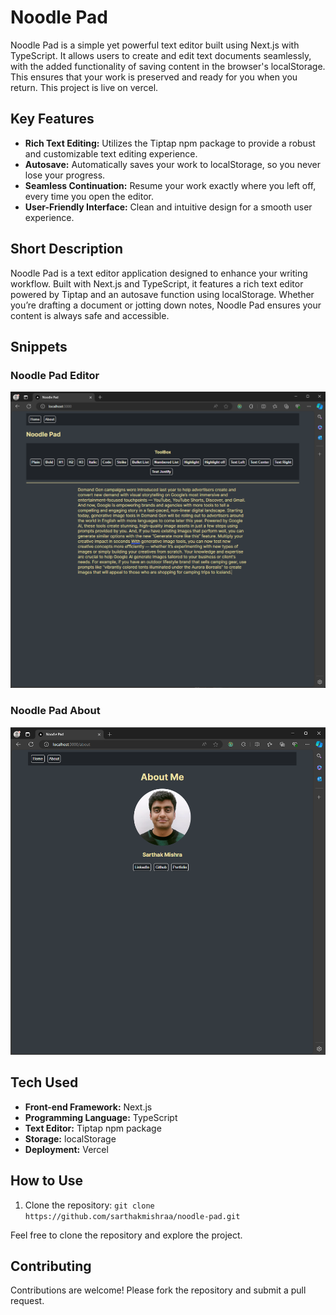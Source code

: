 # Noodle Pad

Noodle Pad is a simple yet powerful text editor built using Next.js with TypeScript. It allows users to create and edit text documents seamlessly, with the added functionality of saving content in the browser's localStorage. This ensures that your work is preserved and ready for you when you return. This project is live on vercel.

## Key Features
- **Rich Text Editing:** Utilizes the Tiptap npm package to provide a robust and customizable text editing experience.
- **Autosave:** Automatically saves your work to localStorage, so you never lose your progress.
- **Seamless Continuation:** Resume your work exactly where you left off, every time you open the editor.
- **User-Friendly Interface:** Clean and intuitive design for a smooth user experience.

## Short Description
Noodle Pad is a text editor application designed to enhance your writing workflow. Built with Next.js and TypeScript, it features a rich text editor powered by Tiptap and an autosave function using localStorage. Whether you’re drafting a document or jotting down notes, Noodle Pad ensures your content is always safe and accessible.

## Snippets

<h3>Noodle Pad Editor</h3>
<img src="./media/np1.png" width="600" />
<h3>Noodle Pad About</h3>
<img src="./media/np2.png" width="600" />

## Tech Used
- **Front-end Framework:** Next.js
- **Programming Language:** TypeScript
- **Text Editor:** Tiptap npm package
- **Storage:** localStorage
- **Deployment:** Vercel

## How to Use

1. Clone the repository: `git clone https://github.com/sarthakmishraa/noodle-pad.git`

Feel free to clone the repository and explore the project.

## Contributing
Contributions are welcome! Please fork the repository and submit a pull request.